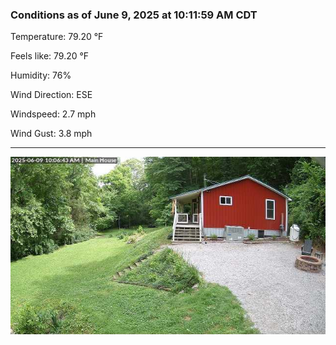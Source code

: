 ### Conditions as of June 9, 2025 at 10:11:59 AM CDT 

Temperature: 79.20 &deg;F

Feels like: 79.20 &deg;F

Humidity: 76%

Wind Direction: ESE

Windspeed: 2.7 mph

Wind Gust: 3.8 mph

---

<img src="./images/latest.jpeg"/>

